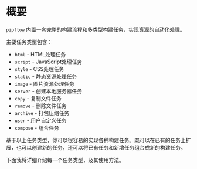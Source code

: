 # 概要

`pipflow` 内置一套完整的构建流程和多类型构建任务，实现资源的自动化处理。

主要任务类型包含：

- `html` - HTML处理任务
- `script` - JavaScript处理任务
- `style` - CSS处理任务
- `static` - 静态资源处理任务
- `image` - 图片资源处理任务
- `server` - 创建本地服务器任务
- `copy` - 复制文件任务
- `remove` - 删除文件任务
- `archive` - 打包压缩任务
- `user` - 用户自定义任务
- `compose` - 组合任务

基于以上任务类型，你可以很容易的实现各种构建任务。既可以在已有的任务上扩展，也可以创建新的任务，还可以将已有任务和新增任务组合成新的构建任务。

下面我将详细介绍每一个任务类型，及其使用方法。
